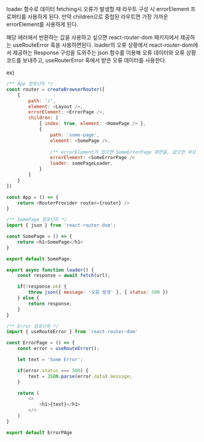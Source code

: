 loader 함수로 데이터 fetching시 오류가 발생할 때 라우트 구성 시 errorElement 프로퍼티를 사용하게 된다.
만약 children으로 중첩된 라우트면 가장 가까운 errorElement를 사용하게 된다.

해당 에러에서 반환하는 값을 사용하고 싶으면 react-router-dom 패키지에서 제공하는 useRouteError 훅을 사용하면된다.
loader의 오류 상황에서 react-router-dom에서 제공하는 Response 구성을 도와주는 json 함수를 이용해 
오류 데이터와 오류 상황 코드를 보내주고, useRouterError 훅에서 받은 오류 데이터를 사용한다.

ex)
```javascript
/** App 컴포넌트 */
const router = createBrowserRouter([
    { 
        path: '/',
        element: <Layout />,
        errorElement: <ErrorPage />,
        children: [
            { index: true, element: <HomePage /> },
            {
                path: 'some-page',
                element: <SomePage />,
                
                /** errorElement가 있으면 SomeErrorPage 화면을, 없으면 부모 라우트의 ErrorPage 화면을 보여준다. */
                errorElement: <SomeErrorPage /> 
                loader: somePageLoader,
            }
        ]
    }
])

const App = () => {
    return <RouterProvider router={router} />
}
```

```javascript
/** SomePage 컴포넌트 */
import { json } from 'react-router-dom';

const SomePage = () => {
    return <h1>SomePage</h1>
}

export default SomePage;

export async function loader() {
    const response = await fetch(url);

    if(!response.ok) {
        throw json({ message: '오류 발생' }, { status: 500 })
    } else {
        return response;
    }
}
```

```javascript
/** Error 컴포넌트 */
import { useRouteError } from 'react-router-dom'

const ErrorPage = () => {
    const error = useRouteError();

    let text = 'Some Error';

    if(error.status === 500) {
        text = JSON.parse(error.data).message;
    }

    return (
        <>
            <h1>{text}</h1>
        </>
    )
}

export default ErrorPAge
```